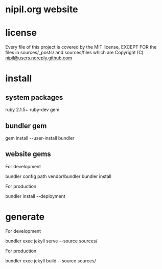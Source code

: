 # nipil.org website

# license

Every file of this project is covered by the MIT license, EXCEPT FOR the files in sources/_posts/ and sources/files which are Copyright (C) nipil@users.noreply.github.com

# install

## system packages

  ruby 2.1.5+
  ruby-dev
  gem

## bundler gem

  gem install --user-install bundler

## website gems

For development

  bundler config path vendor/bundler
  bundler install

For production

  bundler install --deployment

# generate

For development

  bundler exec jekyll serve --source sources/

For production

  bundler exec jekyll build --source sources/

